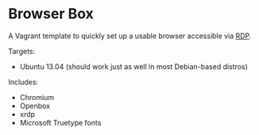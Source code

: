 # Browser Box

A Vagrant template to quickly set up a usable browser accessible via [RDP][r].

Targets:

* Ubuntu 13.04 (should work just as well in most Debian-based distros)

Includes:

* Chromium
* Openbox
* xrdp
* Microsoft Truetype fonts

[r]: http://en.wikipedia.org/wiki/Remote_Desktop_Protocol
